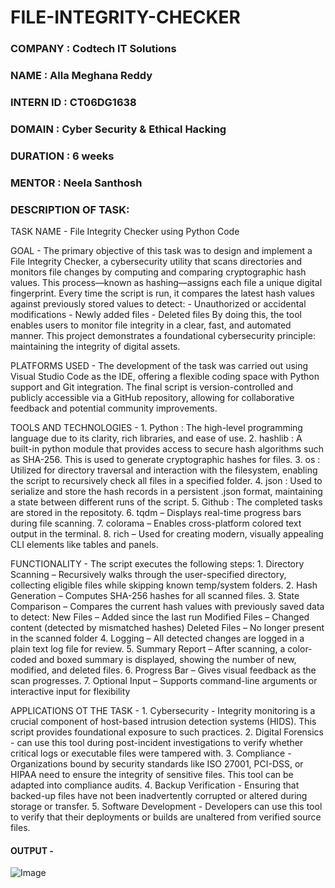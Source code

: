 # FILE-INTEGRITY-CHECKER

### COMPANY   : Codtech IT Solutions

### NAME      : Alla Meghana Reddy

### INTERN ID : CT06DG1638

### DOMAIN    : Cyber Security & Ethical Hacking

### DURATION  : 6 weeks

### MENTOR    : Neela Santhosh

### DESCRIPTION OF TASK: 

TASK NAME - File Integrity Checker using Python Code

GOAL      - The primary objective of this task was to design and implement a File Integrity Checker, a cybersecurity utility that scans directories and monitors file changes             by computing and comparing cryptographic hash values. This process—known as hashing—assigns each file a unique digital fingerprint. Every time the script is run,             it compares the latest hash values against previously stored values to detect:
                                                                                          - Unauthorized or accidental modifications
                                                                                          - Newly added files
                                                                                          - Deleted files
           By doing this, the tool enables users to monitor file integrity in a clear, fast, and automated manner. This project demonstrates a foundational cybersecurity                principle: maintaining the integrity of digital assets.

PLATFORMS USED - The development of the task was carried out using Visual Studio Code as the IDE, offering a flexible coding space with Python support and Git                                 integration. The final script is version-controlled and publicly accessible via a GitHub repository, allowing for collaborative feedback  and potential                       community improvements.

TOOLS AND TECHNOLOGIES - 1. Python : The high-level programming language due to its clarity, rich libraries, and ease of use.
                         2. hashlib : A built-in python module that provides access to secure hash algorithms such as SHA-256. This is used to generate cryptographic 
                                        hashes for files.
                         3. os : Utilized for directory traversal and interaction with the filesystem, enabling the script to recursively check all files in a specified                                       folder.
                         4. json : Used to serialize and store the hash records in a persistent .json format, maintaining a state between different runs of the script.
                         5. Github : The completed tasks are stored in the repositoty. 
                         6. tqdm – Displays real-time progress bars during file scanning.
                         7. colorama – Enables cross-platform colored text output in the terminal.
                         8. rich – Used for creating modern, visually appealing CLI elements like tables and panels.
                         
 FUNCTIONALITY - The script executes the following steps:
                 1. Directory Scanning – Recursively walks through the user-specified directory, collecting eligible files while skipping known temp/system folders.
                 2. Hash Generation – Computes SHA-256 hashes for all scanned files.
                 3. State Comparison – Compares the current hash values with previously saved data to detect: New Files – Added since the last run
                                                                                                              Modified Files – Changed content (detected by mismatched hashes)
                                                                                                              Deleted Files – No longer present in the scanned folder
                 4. Logging – All detected changes are logged in a plain text log file for review.
                 5. Summary Report – After scanning, a color-coded and boxed summary is displayed, showing the number of new, modified, and deleted files.
                 6. Progress Bar – Gives visual feedback as the scan progresses.
                 7. Optional Input – Supports command-line arguments or interactive input for flexibility

APPLICATIONS OT THE TASK -
                          1. Cybersecurity - Integrity monitoring is a crucial component of host-based intrusion detection systems (HIDS). This script provides foundational                               exposure to such practices.
                          2. Digital Forensics - can use this tool during post-incident investigations to verify whether critical logs or executable files were tampered with.
                          3. Compliance - Organizations bound by security standards like ISO 27001, PCI-DSS, or HIPAA need to ensure the integrity of sensitive files. This                                tool can be adapted into compliance audits.
                          4. Backup Verification - Ensuring that backed-up files have not been inadvertently corrupted or altered during storage or transfer.
                          5. Software Development - Developers can use this tool to verify that their deployments or builds are unaltered from verified source files.

#### OUTPUT - 

![Image](https://github.com/user-attachments/assets/65b08a03-961d-438e-9078-e9a827ec98c3)


